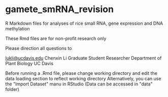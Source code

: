 # gamete_smRNA_revision

R Markdown files for analyses of rice small RNA, gene expression and DNA methylation

These Rmd files are for non-profit research only

Please direction all questions to

lukli@ucdavis.edu Chenxin Li Graduate Student Researcher Department of Plant Biology UC Davis

Before running a .Rmd file, please change working directory and edit the data loading section to reflect working directory Alternatively, you can use the "Import Dataset" manu in RStudio (Data can be accessed in "data" folder)
